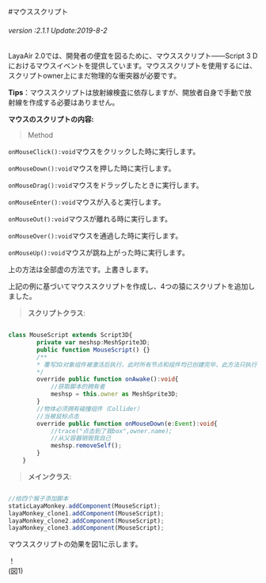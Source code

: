 #マウススクリプト

###### *version :2.1.1   Update:2019-8-2*

LayaAir 2.0では、開発者の便宜を図るために、マウススクリプト――Script 3 Dにおけるマウスイベントを提供しています。マウススクリプトを使用するには、スクリプトowner上にまだ物理的な衝突器が必要です。

**Tips**：マウススクリプトは放射線検査に依存しますが、開放者自身で手動で放射線を作成する必要はありません。

**マウスのスクリプトの内容:**

>Method

`onMouseClick():void`マウスをクリックした時に実行します。

`onMouseDown():void`マウスを押した時に実行します。

`onMouseDrag():void`マウスをドラッグしたときに実行します。

`onMouseEnter():void`マウスが入ると実行します。

`onMouseOut():void`マウスが離れる時に実行します。

`onMouseOver():void`マウスを通過した時に実行します。

`onMouseUp():void`マウスが跳ね上がった時に実行します。

上の方法は全部虚の方法です。上書きします。

上記の例に基づいてマウススクリプトを作成し、4つの猿にスクリプトを追加しました。

>**スクリプトクラス**:


```typescript

class MouseScript extends Script3D{
		private var meshsp:MeshSprite3D;
		public function MouseScript() {}
		/**
		* 覆写3D对象组件被激活后执行，此时所有节点和组件均已创建完毕，此方法只执行一次
		*/
		override public function onAwake():void{
			//获取脚本的拥有者
			meshsp = this.owner as MeshSprite3D;
		}
		//物体必须拥有碰撞组件（Collider）
		//当被鼠标点击
		override public function onMouseDown(e:Event):void{
			//trace("点击到了我box",owner.name);
			//从父容器销毁我自己
			meshsp.removeSelf();
		}
	}
```


>**メインクラス**:


```typescript

//给四个猴子添加脚本
staticLayaMonkey.addComponent(MouseScript);
layaMonkey_clone1.addComponent(MouseScript);
layaMonkey_clone2.addComponent(MouseScript);
layaMonkey_clone3.addComponent(MouseScript);
```


マウススクリプトの効果を図1に示します。

！[](img/1.gif)<br/>(図1)
